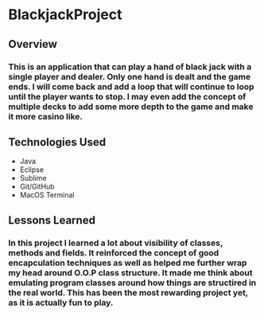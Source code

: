 # BlackjackProject

## Overview
### This is an application that can play a hand of black jack with a single player and dealer. Only one hand is dealt and the game ends. I will come back and add a loop that will continue to loop until the player wants to stop. I may even add the concept of multiple decks to add some more depth to the game and make it more casino like. 

## Technologies Used 
* Java
* Eclipse
* Sublime
* Git/GitHub
* MacOS Terminal

## Lessons Learned
### In this project I learned a lot about visibility of classes, methods and fields. It reinforced the concept of good encapculation techniques as well as helped me further wrap my head around O.O.P class structure. It made me think about emulating program classes around how things are structired in the real world. This has been the most rewarding project yet, as it is actually fun to play.   

